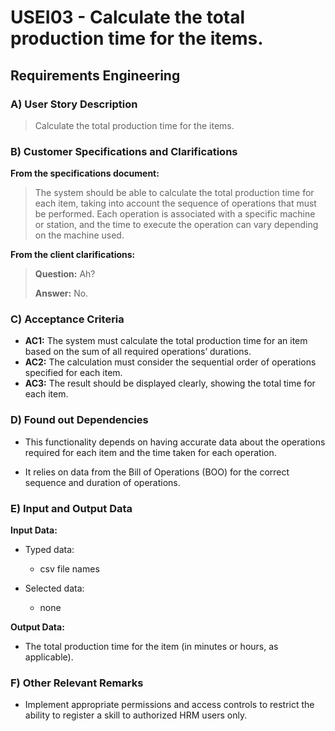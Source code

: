 # USEI03 - Calculate the total production time for the items.

## Requirements Engineering

### A) User Story Description

> Calculate the total production time for the items.

### B) Customer Specifications and Clarifications

**From the specifications document:**

> The system should be able to calculate the total production time for each item, taking into account the sequence of 
> operations that must be performed. Each operation is associated with a specific machine or station, and the time to 
> execute the operation can vary depending on the machine used.

**From the client clarifications:**

> **Question:** Ah?
>
> **Answer:** No.


### C) Acceptance Criteria

* **AC1:** The system must calculate the total production time for an item based on the sum of all required operations’ durations.
* **AC2:** The calculation must consider the sequential order of operations specified for each item.
* **AC3:** The result should be displayed clearly, showing the total time for each item.


### D) Found out Dependencies

* This functionality depends on having accurate data about the operations required for each item and the time taken for each operation.

* It relies on data from the Bill of Operations (BOO) for the correct sequence and duration of operations.

### E) Input and Output Data

**Input Data:**

* Typed data:
    * csv file names

* Selected data:
    * none

**Output Data:**

* The total production time for the item (in minutes or hours, as applicable).

### F) Other Relevant Remarks

* Implement appropriate permissions and access controls to restrict the ability to register a skill to authorized HRM users only.